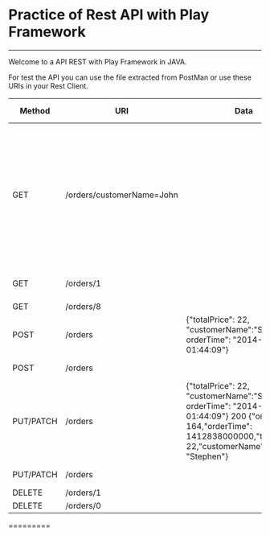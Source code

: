 Practice of Rest API with Play Framework
================================

-----
Welcome to a API REST with Play Framework in JAVA.

For test the API you can use the file extracted from PostMan or use these URIs in your Rest Client.


| Method | URI | Data | HTTP Code | Response (in JSON) |
| ------ | --- | ---- | --------- | ------------------ |
| GET | /orders/customerName=John |  | 200 | {"data": [{"orderId": 3,"orderTime": 1467794649000,"totalPrice": 42,"customerName": "John"}, {"orderId": 5,"orderTime": 1467794649000,"totalPrice": 85,"customerName": "John"}, {"orderId": 6,"orderTime": 1467794649000,"totalPrice": 85,"customerName": "John"}], "total": 4, "link-next": "/orders?page=2&customerName=John", "link-self": "/orders?customerName=John"} |
| GET | /orders/1 |  | 200 | {"orderId": 1,"orderTime": 1467794649000,"totalPrice": 22,"customerName": "Owen"} |
| GET | /orders/8 |  | 404 | {"error":"Not found 8"} |
| POST |/orders | 	{"totalPrice": 22, "customerName":"Stephen", orderTime": "2014-10-09 01:44:09"}	|201|	{"orderId": 163,"orderTime": 1412838000000,"totalPrice": 22,"customerName": "Stephen"}|
| POST |/orders |  | 400 | {"customerName": ["This field is required"]} |
| PUT/PATCH | /orders | {"totalPrice": 22, "customerName":"Stephen", orderTime": "2014-10-09 01:44:09"}	200	{"orderId": 164,"orderTime": 1412838000000,"totalPrice": 22,"customerName": "Stephen"}|
| PUT/PATCH |/orders |  | 400 | {"customerName": ["This field is required"]} |
| DELETE | /orders/1 |  | 200 | {"msg":"Deleted 1"} |
| DELETE | /orders/0 |  | 404 | {"error":"Not found 0"} |

=========
